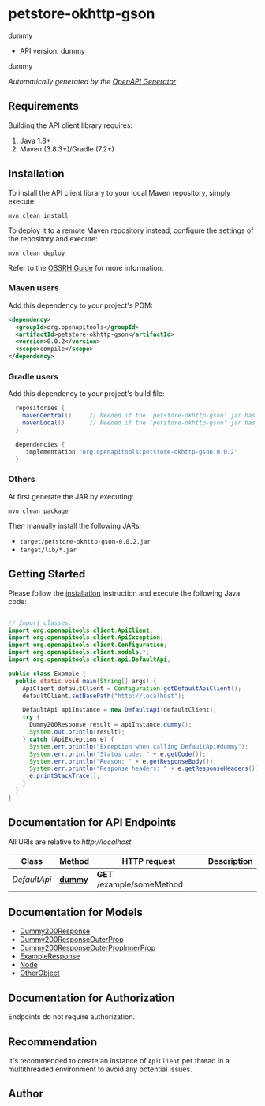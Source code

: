 # petstore-okhttp-gson

dummy
- API version: dummy

dummy


*Automatically generated by the [OpenAPI Generator](https://openapi-generator.tech)*


## Requirements

Building the API client library requires:
1. Java 1.8+
2. Maven (3.8.3+)/Gradle (7.2+)

## Installation

To install the API client library to your local Maven repository, simply execute:

```shell
mvn clean install
```

To deploy it to a remote Maven repository instead, configure the settings of the repository and execute:

```shell
mvn clean deploy
```

Refer to the [OSSRH Guide](http://central.sonatype.org/pages/ossrh-guide.html) for more information.

### Maven users

Add this dependency to your project's POM:

```xml
<dependency>
  <groupId>org.openapitools</groupId>
  <artifactId>petstore-okhttp-gson</artifactId>
  <version>0.0.2</version>
  <scope>compile</scope>
</dependency>
```

### Gradle users

Add this dependency to your project's build file:

```groovy
  repositories {
    mavenCentral()     // Needed if the 'petstore-okhttp-gson' jar has been published to maven central.
    mavenLocal()       // Needed if the 'petstore-okhttp-gson' jar has been published to the local maven repo.
  }

  dependencies {
     implementation "org.openapitools:petstore-okhttp-gson:0.0.2"
  }
```

### Others

At first generate the JAR by executing:

```shell
mvn clean package
```

Then manually install the following JARs:

* `target/petstore-okhttp-gson-0.0.2.jar`
* `target/lib/*.jar`

## Getting Started

Please follow the [installation](#installation) instruction and execute the following Java code:

```java

// Import classes:
import org.openapitools.client.ApiClient;
import org.openapitools.client.ApiException;
import org.openapitools.client.Configuration;
import org.openapitools.client.models.*;
import org.openapitools.client.api.DefaultApi;

public class Example {
  public static void main(String[] args) {
    ApiClient defaultClient = Configuration.getDefaultApiClient();
    defaultClient.setBasePath("http://localhost");

    DefaultApi apiInstance = new DefaultApi(defaultClient);
    try {
      Dummy200Response result = apiInstance.dummy();
      System.out.println(result);
    } catch (ApiException e) {
      System.err.println("Exception when calling DefaultApi#dummy");
      System.err.println("Status code: " + e.getCode());
      System.err.println("Reason: " + e.getResponseBody());
      System.err.println("Response headers: " + e.getResponseHeaders());
      e.printStackTrace();
    }
  }
}

```

## Documentation for API Endpoints

All URIs are relative to *http://localhost*

Class | Method | HTTP request | Description
------------ | ------------- | ------------- | -------------
*DefaultApi* | [**dummy**](docs/DefaultApi.md#dummy) | **GET** /example/someMethod | 


## Documentation for Models

 - [Dummy200Response](docs/Dummy200Response.md)
 - [Dummy200ResponseOuterProp](docs/Dummy200ResponseOuterProp.md)
 - [Dummy200ResponseOuterPropInnerProp](docs/Dummy200ResponseOuterPropInnerProp.md)
 - [ExampleResponse](docs/ExampleResponse.md)
 - [Node](docs/Node.md)
 - [OtherObject](docs/OtherObject.md)


<a id="documentation-for-authorization"></a>
## Documentation for Authorization

Endpoints do not require authorization.


## Recommendation

It's recommended to create an instance of `ApiClient` per thread in a multithreaded environment to avoid any potential issues.

## Author



